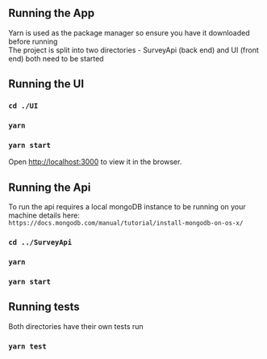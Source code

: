 ## Running the App
Yarn is used as the package manager so ensure you have it downloaded before running<br />
The project is split into two directories - SurveyApi (back end) and UI (front end) both need to be started

## Running the UI

### `cd ./UI`
### `yarn`
### `yarn start`

Open [http://localhost:3000](http://localhost:3000) to view it in the browser.

## Running the Api

To run the api requires a local mongoDB instance to be running on your machine details here:<br />
`https://docs.mongodb.com/manual/tutorial/install-mongodb-on-os-x/`
### `cd ../SurveyApi`
### `yarn`
### `yarn start`


## Running tests

Both directories have their own tests run 
### `yarn test`
